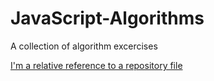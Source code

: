# JavaScript-Algorithms
A collection of algorithm excercises 

[I'm a relative reference to a repository file](./blob/master/ArraySumValue.js)

